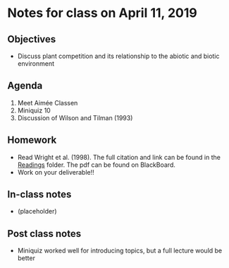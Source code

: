 # Notes for class on April 11, 2019

## Objectives
- Discuss plant competition and its relationship to the abiotic and biotic environment

## Agenda
1. Meet Aimée Classen
2. Miniquiz 10
3. Discussion of Wilson and Tilman (1993)

## Homework
- Read Wright et al. (1998). The full citation and link can be found in the 
[Readings](../Readings) folder. The pdf can be found on BlackBoard.
- Work on your deliverable!!

## In-class notes
- (placeholder)

## Post class notes
- Miniquiz worked well for introducing topics, but a full lecture would be better